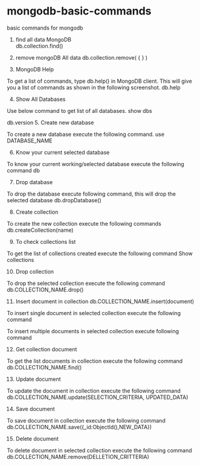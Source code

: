 # mongodb-basic-commands
basic commands for mongodb

1. find all data MongoDB  
db.collection.find()

2. remove mongoDB All data
db.collection.remove( { } )
 
3. MongoDB Help

To get a list of commands, type db.help() in MongoDB client. This will give you a list of commands as shown in the following screenshot.
db.help

 
4. Show All Databases

Use below command to get list of all databases.
show dbs

db.version
5. Create new database

To create a new database execute the following command.
use DATABASE_NAME
 

6. Know your current selected database

To know your current working/selected database execute the following command
db

 
7. Drop database

To drop the database execute following command, this will drop the selected database
db.dropDatabase()

 
8. Create collection

To create the new collection execute the following commands
db.createCollection(name)

 
9. To check collections list

To get the list of collections created execute the following command
Show collections

 
10. Drop collection

To drop the selected collection execute the following command
db.COLLECTION_NAME.drop()

 
11. Insert document in collection
db.COLLECTION_NAME.insert(document)

To insert single document in selected collection execute the following command

 
To insert multiple documents in selected collection execute following command

 
12. Get collection document

To get the list documents in collection execute the following command
db.COLLECTION_NAME.find()

 
13. Update document

To update the document in collection execute the following command
db.COLLECTION_NAME.update(SELECTION_CRITERIA, UPDATED_DATA)

 
14. Save document

To save document in collection execute the following command
db.COLLECTION_NAME.save({_id:ObjectId(),NEW_DATA})

 
15. Delete document

To delete document in selected collection execute the following command
db.COLLECTION_NAME.remove(DELLETION_CRITTERIA)
 
